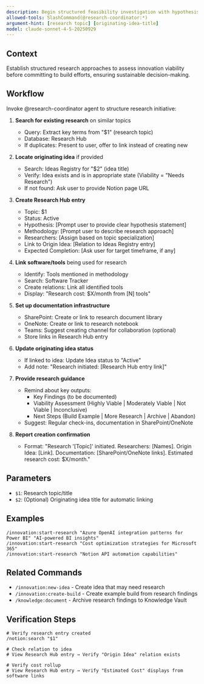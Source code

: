 ```yaml
---
description: Begin structured feasibility investigation with hypothesis and methodology
allowed-tools: SlashCommand(@research-coordinator:*)
argument-hint: [research topic] [originating-idea-title]
model: claude-sonnet-4-5-20250929
---
```


## Context
Establish structured research approaches to assess innovation viability before committing to build efforts, ensuring sustainable decision-making.

## Workflow

Invoke @research-coordinator agent to structure research initiative:

1. **Search for existing research** on similar topics
   - Query: Extract key terms from "$1" (research topic)
   - Database: Research Hub
   - If duplicates: Present to user, offer to link instead of creating new

2. **Locate originating idea** if provided
   - Search: Ideas Registry for "$2" (idea title)
   - Verify: Idea exists and is in appropriate state (Viability = "Needs Research")
   - If not found: Ask user to provide Notion page URL

3. **Create Research Hub entry**
   - Topic: $1
   - Status: Active
   - Hypothesis: [Prompt user to provide clear hypothesis statement]
   - Methodology: [Prompt user to describe research approach]
   - Researchers: [Assign based on topic specialization]
   - Link to Origin Idea: [Relation to Ideas Registry entry]
   - Expected Completion: [Ask user for target timeframe, if any]

4. **Link software/tools** being used for research
   - Identify: Tools mentioned in methodology
   - Search: Software Tracker
   - Create relations: Link all identified tools
   - Display: "Research cost: $X/month from [N] tools"

5. **Set up documentation infrastructure**
   - SharePoint: Create or link to research document library
   - OneNote: Create or link to research notebook
   - Teams: Suggest creating channel for collaboration (optional)
   - Store links in Research Hub entry

6. **Update originating idea status**
   - If linked to idea: Update Idea status to "Active"
   - Add note: "Research initiated: [Research Hub entry link]"

7. **Provide research guidance**
   - Remind about key outputs:
     - Key Findings (to be documented)
     - Viability Assessment (Highly Viable | Moderately Viable | Not Viable | Inconclusive)
     - Next Steps (Build Example | More Research | Archive | Abandon)
   - Suggest: Regular check-ins, documentation in SharePoint/OneNote

8. **Report creation confirmation**
   - Format: "Research '[Topic]' initiated. Researchers: [Names]. Origin Idea: [Link]. Documentation: [SharePoint/OneNote links]. Estimated research cost: $X/month."

## Parameters

- `$1`: Research topic/title
- `$2`: (Optional) Originating idea title for automatic linking

## Examples

```
/innovation:start-research "Azure OpenAI integration patterns for Power BI" "AI-powered BI insights"
/innovation:start-research "Cost optimization strategies for Microsoft 365"
/innovation:start-research "Notion API automation capabilities"
```

## Related Commands

- `/innovation:new-idea` - Create idea that may need research
- `/innovation:create-build` - Create example build from research findings
- `/knowledge:document` - Archive research findings to Knowledge Vault

## Verification Steps

```
# Verify research entry created
/notion:search "$1"

# Check relation to idea
# View Research Hub entry → Verify "Origin Idea" relation exists

# Verify cost rollup
# View Research Hub entry → Verify "Estimated Cost" displays from software links
```
